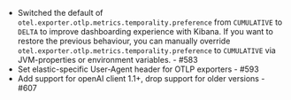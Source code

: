 * Switched the default of `otel.exporter.otlp.metrics.temporality.preference` from `CUMULATIVE` to `DELTA` to improve dashboarding experience with Kibana. If you want to restore the previous behaviour, you can manually override `otel.exporter.otlp.metrics.temporality.preference` to `CUMULATIVE` via JVM-properties or environment variables. - #583
* Set elastic-specific User-Agent header for OTLP exporters - #593
* Add support for openAI client 1.1+, drop support for older versions - #607
